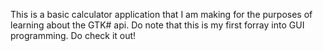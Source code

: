 This is a basic calculator application that I am making for the purposes of learning about the GTK# api. Do note that this is my first forray into GUI programming. Do check it out!

